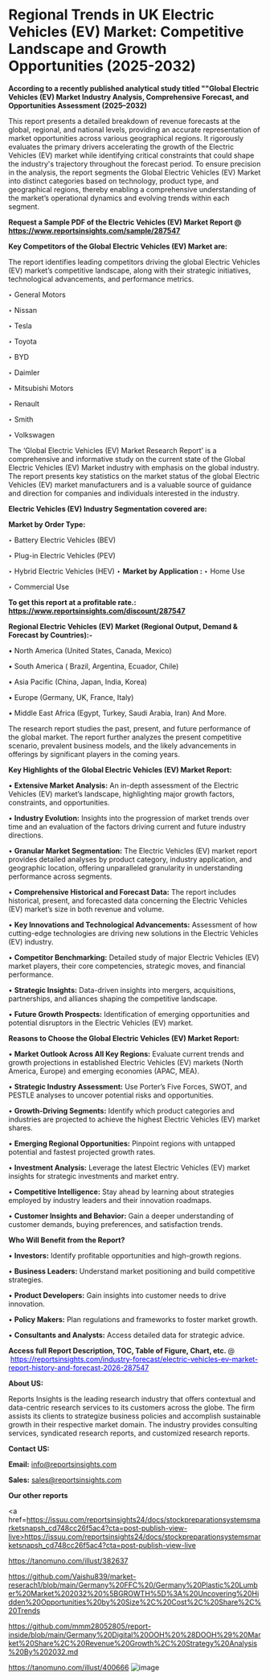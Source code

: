# Regional Trends in UK Electric Vehicles (EV) Market: Competitive Landscape and Growth Opportunities (2025-2032)

<strong>According to a recently published analytical study titled ""Global Electric Vehicles (EV) Market Industry Analysis, Comprehensive Forecast, and Opportunities Assessment (2025–2032)</strong>

This report presents a detailed breakdown of revenue forecasts at the global, regional, and national levels, providing an accurate representation of market opportunities across various geographical regions. It rigorously evaluates the primary drivers accelerating the growth of the Electric Vehicles (EV) market while identifying critical constraints that could shape the industry's trajectory throughout the forecast period. To ensure precision in the analysis, the report segments the Global Electric Vehicles (EV) Market into distinct categories based on technology, product type, and geographical regions, thereby enabling a comprehensive understanding of the market’s operational dynamics and evolving trends within each segment.

<strong>Request a Sample PDF of the Electric Vehicles (EV) Market Report </strong><strong>@<a href=https://www.reportsinsights.com/sample/287547 style=color:#0000ff;> https://www.reportsinsights.com/sample/287547</a></strong></font>

<strong>Key Competitors of the Global Electric Vehicles (EV) Market are:</strong>

The report identifies leading competitors driving the global Electric Vehicles (EV) market’s competitive landscape, along with their strategic initiatives, technological advancements, and performance metrics.

‣ General Motors

‣ Nissan

‣ Tesla

‣ Toyota

‣ BYD

‣ Daimler

‣ Mitsubishi Motors

‣ Renault

‣ Smith

‣ Volkswagen

The ‘Global Electric Vehicles (EV) Market Research Report’ is a comprehensive and informative study on the current state of the Global Electric Vehicles (EV) Market industry with emphasis on the global industry. The report presents key statistics on the market status of the global Electric Vehicles (EV) market manufacturers and is a valuable source of guidance and direction for companies and individuals interested in the industry.

<strong>Electric Vehicles (EV) Industry Segmentation covered are:</strong>

<strong>Market by Order Type: </strong>

‣ Battery Electric Vehicles (BEV)

‣ Plug-in Electric Vehicles (PEV)

‣ Hybrid Electric Vehicles (HEV)
‣ 
<strong>Market by Application :</strong>
‣ Home Use

‣ Commercial Use

<strong>To get this report at a profitable rate.: <a href=https://www.reportsinsights.com/discount/287547 style=color:#0000ff;>https://www.reportsinsights.com/discount/287547</a></strong></font>

<strong>Regional Electric Vehicles (EV) Market (Regional Output, Demand &amp; Forecast by Countries):-</strong>

• North America (United States, Canada, Mexico)

• South America ( Brazil, Argentina, Ecuador, Chile)

• Asia Pacific (China, Japan, India, Korea)

• Europe (Germany, UK, France, Italy)

• Middle East Africa (Egypt, Turkey, Saudi Arabia, Iran) And More.

The research report studies the past, present, and future performance of the global market. The report further analyzes the present competitive scenario, prevalent business models, and the likely advancements in offerings by significant players in the coming years.

<strong>Key Highlights of the Global Electric Vehicles (EV) Market Report:</strong>

• <strong>Extensive Market Analysis:</strong> An in-depth assessment of the Electric Vehicles (EV) market’s landscape, highlighting major growth factors, constraints, and opportunities.

• <strong>Industry Evolution:</strong> Insights into the progression of market trends over time and an evaluation of the factors driving current and future industry directions.

• <strong>Granular Market Segmentation:</strong> The Electric Vehicles (EV) market report provides detailed analyses by product category, industry application, and geographic location, offering unparalleled granularity in understanding performance across segments.

• <strong>Comprehensive Historical and Forecast Data:</strong> The report includes historical, present, and forecasted data concerning the Electric Vehicles (EV) market’s size in both revenue and volume.

• <strong>Key Innovations and Technological Advancements:</strong> Assessment of how cutting-edge technologies are driving new solutions in the Electric Vehicles (EV) industry.

• <strong>Competitor Benchmarking:</strong> Detailed study of major Electric Vehicles (EV) market players, their core competencies, strategic moves, and financial performance.

• <strong>Strategic Insights:</strong> Data-driven insights into mergers, acquisitions, partnerships, and alliances shaping the competitive landscape.

• <strong>Future Growth Prospects:</strong> Identification of emerging opportunities and potential disruptors in the Electric Vehicles (EV) market.

<strong>Reasons to Choose the Global Electric Vehicles (EV) Market Report:</strong>

• <strong>Market Outlook Across All Key Regions:</strong> Evaluate current trends and growth projections in established Electric Vehicles (EV) markets (North America, Europe) and emerging economies (APAC, MEA).

• <strong>Strategic Industry Assessment:</strong> Use Porter’s Five Forces, SWOT, and PESTLE analyses to uncover potential risks and opportunities.

• <strong>Growth-Driving Segments:</strong> Identify which product categories and industries are projected to achieve the highest Electric Vehicles (EV) market shares.

• <strong>Emerging Regional Opportunities:</strong> Pinpoint regions with untapped potential and fastest projected growth rates.

• <strong>Investment Analysis:</strong> Leverage the latest Electric Vehicles (EV) market insights for strategic investments and market entry.

• <strong>Competitive Intelligence:</strong> Stay ahead by learning about strategies employed by industry leaders and their innovation roadmaps.

• <strong>Customer Insights and Behavior:</strong> Gain a deeper understanding of customer demands, buying preferences, and satisfaction trends.

<strong>Who Will Benefit from the Report?</strong>

• <strong>Investors:</strong> Identify profitable opportunities and high-growth regions.

• <strong>Business Leaders:</strong> Understand market positioning and build competitive strategies.

• <strong>Product Developers:</strong> Gain insights into customer needs to drive innovation.

• <strong>Policy Makers:</strong> Plan regulations and frameworks to foster market growth.

• <strong>Consultants and Analysts:</strong> Access detailed data for strategic advice.
</ul>
<strong>Access full Report Description, TOC, Table of Figure, Chart, etc. </strong>@  <a href=https://reportsinsights.com/industry-forecast/electric-vehicles-ev-market-report-history-and-forecast-2026-287547 style=color:#0000ff;>https://reportsinsights.com/industry-forecast/electric-vehicles-ev-market-report-history-and-forecast-2026-287547</a></font>

<strong><strong>About US</strong>:</strong>

Reports Insights is the leading research industry that offers contextual and data-centric research services to its customers across the globe. The firm assists its clients to strategize business policies and accomplish sustainable growth in their respective market domain. The industry provides consulting services, syndicated research reports, and customized research reports.

<strong>Contact US:</strong>

<p class=""""><b>Email:</b> <a href=mailto:info@reportsinsights.com>info@reportsinsights.com</a></p>
<p class=""""><b>Sales:</b> <a href=mailto:sales@reportsinsights.com>sales@reportsinsights.com</a></p>

<strong>Our other reports</strong>

<a href=https://issuu.com/reportsinsights24/docs/stockpreparationsystemsmarketsnapsh_cd748cc26f5ac4?cta=post-publish-view-live>https://issuu.com/reportsinsights24/docs/stockpreparationsystemsmarketsnapsh_cd748cc26f5ac4?cta=post-publish-view-live</a>

<a href=https://tanomuno.com/illust/382637>https://tanomuno.com/illust/382637</a>

<a href=https://github.com/Vaishu839/market-reserach1/blob/main/Germany%20FFC%20/Germany%20Plastic%20Lumber%20Market%202032%20%5BGROWTH%5D%3A%20Uncovering%20Hidden%20Opportunities%20by%20Size%2C%20Cost%2C%20Share%2C%20Trends>https://github.com/Vaishu839/market-reserach1/blob/main/Germany%20FFC%20/Germany%20Plastic%20Lumber%20Market%202032%20%5BGROWTH%5D%3A%20Uncovering%20Hidden%20Opportunities%20by%20Size%2C%20Cost%2C%20Share%2C%20Trends</a>

<a href=https://github.com/mmm28052805/report-inside/blob/main/Germany%20Digital%20OOH%20%28DOOH%29%20Market%20Share%2C%20Revenue%20Growth%2C%20Strategy%20Analysis%20By%202032.md>https://github.com/mmm28052805/report-inside/blob/main/Germany%20Digital%20OOH%20%28DOOH%29%20Market%20Share%2C%20Revenue%20Growth%2C%20Strategy%20Analysis%20By%202032.md</a>

<a href=https://tanomuno.com/illust/400666>https://tanomuno.com/illust/400666</a>
![image](https://github.com/user-attachments/assets/ef891f44-0643-4dfa-be04-5ef60cafcc15)
